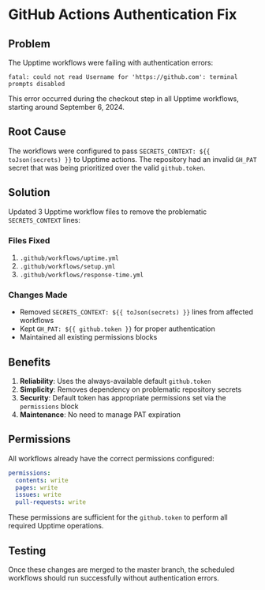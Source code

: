 # GitHub Actions Authentication Fix

## Problem
The Upptime workflows were failing with authentication errors:
```
fatal: could not read Username for 'https://github.com': terminal prompts disabled
```

This error occurred during the checkout step in all Upptime workflows, starting around September 6, 2024.

## Root Cause
The workflows were configured to pass `SECRETS_CONTEXT: ${{ toJson(secrets) }}` to Upptime actions. The repository had an invalid `GH_PAT` secret that was being prioritized over the valid `github.token`.

## Solution
Updated 3 Upptime workflow files to remove the problematic `SECRETS_CONTEXT` lines:

### Files Fixed
1. `.github/workflows/uptime.yml`
2. `.github/workflows/setup.yml` 
3. `.github/workflows/response-time.yml`

### Changes Made
- Removed `SECRETS_CONTEXT: ${{ toJson(secrets) }}` lines from affected workflows
- Kept `GH_PAT: ${{ github.token }}` for proper authentication
- Maintained all existing permissions blocks

## Benefits
1. **Reliability**: Uses the always-available default `github.token`
2. **Simplicity**: Removes dependency on problematic repository secrets
3. **Security**: Default token has appropriate permissions set via the `permissions` block
4. **Maintenance**: No need to manage PAT expiration

## Permissions
All workflows already have the correct permissions configured:
```yaml
permissions:
  contents: write
  pages: write
  issues: write
  pull-requests: write
```

These permissions are sufficient for the `github.token` to perform all required Upptime operations.

## Testing
Once these changes are merged to the master branch, the scheduled workflows should run successfully without authentication errors.
